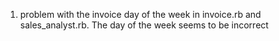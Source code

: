 1) problem with the invoice day of the week in invoice.rb and
sales_analyst.rb. The day of the week seems to be incorrect 
